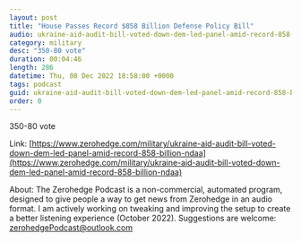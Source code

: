 ```yaml
---
layout: post
title: "House Passes Record $858 Billion Defense Policy Bill"
audio: ukraine-aid-audit-bill-voted-down-dem-led-panel-amid-record-858-billion-ndaa-1
category: military
desc: "350-80 vote"
duration: 00:04:46
length: 286
datetime: Thu, 08 Dec 2022 18:58:00 +0000
tags: podcast
guid: ukraine-aid-audit-bill-voted-down-dem-led-panel-amid-record-858-billion-ndaa-0
order: 0
---
```

350-80 vote

Link: [https://www.zerohedge.com/military/ukraine-aid-audit-bill-voted-down-dem-led-panel-amid-record-858-billion-ndaa](https://www.zerohedge.com/military/ukraine-aid-audit-bill-voted-down-dem-led-panel-amid-record-858-billion-ndaa)

About: The Zerohedge Podcast is a non-commercial, automated program, designed to give people a way to get news from Zerohedge in an audio format.  I am actively working on tweaking and improving the setup to create a better listening experience (October 2022).  Suggestions are welcome: [zerohedgePodcast@outlook.com](mailto:zerohedgePodcast@outlook.com)